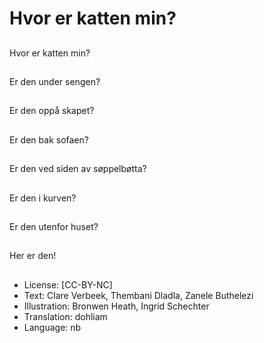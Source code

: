 # Hvor er katten min?

##
Hvor er katten min?

##
Er den under sengen?

##
Er den oppå skapet?

##
Er den bak sofaen?

##
Er den ved siden av søppelbøtta?

##
Er den i kurven?

##
Er den utenfor huset?

##
Her er den!

##
* License: [CC-BY-NC]
* Text: Clare Verbeek, Thembani Dladla, Zanele Buthelezi
* Illustration: Bronwen Heath, Ingrid Schechter
* Translation: dohliam
* Language: nb
